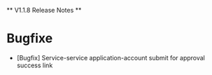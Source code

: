 ** V1.1.8 Release Notes **

# Bugfixe
- [Bugfix] Service-service application-account submit for approval success link
